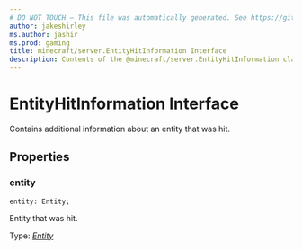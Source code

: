 ```yaml
---
# DO NOT TOUCH — This file was automatically generated. See https://github.com/mojang/minecraftapidocsgenerator to modify descriptions, examples, etc.
author: jakeshirley
ms.author: jashir
ms.prod: gaming
title: minecraft/server.EntityHitInformation Interface
description: Contents of the @minecraft/server.EntityHitInformation class.
---
```

# EntityHitInformation Interface

Contains additional information about an entity that was hit.

## Properties

### **entity**
`entity: Entity;`

Entity that was hit.

Type: [*Entity*](Entity.md)
